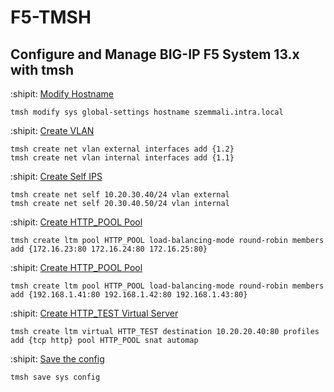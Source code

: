 # F5-TMSH
## Configure and Manage BIG-IP F5 System 13.x with tmsh

:shipit: [Modify Hostname](#) 
```
tmsh modify sys global-settings hostname szemmali.intra.local
```

:shipit: [Create VLAN](#) 
```
tmsh create net vlan external interfaces add {1.2}
tmsh create net vlan internal interfaces add {1.1}
```

:shipit: [Create Self IPS](#) 
```
tmsh create net self 10.20.30.40/24 vlan external
tmsh create net self 20.30.40.50/24 vlan internal
```

:shipit: [Create HTTP_POOL Pool](#) 
```
tmsh create ltm pool HTTP_POOL load-balancing-mode round-robin members add {172.16.23:80 172.16.24:80 172.16.25:80}
```
:shipit: [Create HTTP_POOL Pool](#)
```
tmsh create ltm pool HTTP_POOL load-balancing-mode round-robin members add {192.168.1.41:80 192.168.1.42:80 192.168.1.43:80}
```

:shipit: [Create HTTP_TEST Virtual Server](#)
```
tmsh create ltm virtual HTTP_TEST destination 10.20.20.40:80 profiles add {tcp http} pool HTTP_POOL snat automap
```

:shipit: [Save the config](#)
```
tmsh save sys config
```
